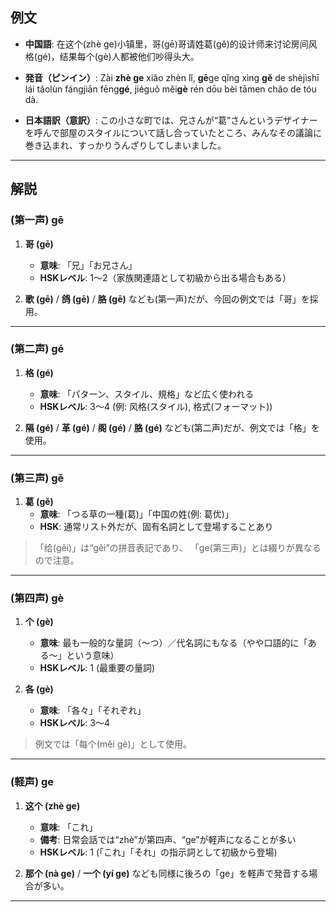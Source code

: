 ## 例文

* **中国語**:
  在这个(zhè ge)小镇里，哥(gē)哥请姓葛(gě)的设计师来讨论房间风格(gé)，结果每个(gè)人都被他们吵得头大。

* **発音（ピンイン）**:
  Zài **zhè ge** xiǎo zhèn lǐ, **gē**ge qǐng xìng **gě** de shèjìshī lái tǎolùn fángjiān fēng**gé**,
  jiéguǒ měi**gè** rén dōu bèi tāmen chǎo de tóu dà.

* **日本語訳（意訳）**:
  この小さな町では、兄さんが“葛”さんというデザイナーを呼んで部屋のスタイルについて話し合っていたところ、みんなその議論に巻き込まれ、すっかりうんざりしてしまいました。

---

## 解説
### (第一声) gē

1. **哥 (gē)**
   - **意味**: 「兄」「お兄さん」
   - **HSKレベル**: 1〜2（家族関連語として初級から出る場合もある）

2. **歌 (gē)** / **鸽 (gē)** / **胳 (gē)** なども(第一声)だが、今回の例文では「哥」を採用。

---

### (第二声) gé

1. **格 (gé)**
   - **意味**: 「パターン、スタイル、規格」など広く使われる
   - **HSKレベル**: 3〜4 (例: 风格(スタイル), 格式(フォーマット))

2. **隔 (gé)** / **革 (gé)** / **阁 (gé)** / **胳 (gé)** なども(第二声)だが、例文では「格」を使用。

---

### (第三声) gě

1. **葛 (gě)**
   - **意味**: 「つる草の一種(葛)」「中国の姓(例: 葛优)」
   - **HSK**: 通常リスト外だが、固有名詞として登場することあり

> 「给(gěi)」は“gěi”の拼音表記であり、
> 「ge(第三声)」とは綴りが異なるので注意。

---

### (第四声) gè

1. **个 (gè)**
   - **意味**: 最も一般的な量詞（〜つ）／代名詞にもなる（やや口語的に「ある〜」という意味）
   - **HSKレベル**: 1 (最重要の量詞)

2. **各 (gè)**
   - **意味**: 「各々」「それぞれ」
   - **HSKレベル**: 3〜4

> 例文では「每个(měi gè)」として使用。

---

### (軽声) ge

1. **这个 (zhè ge)**
   - **意味**: 「これ」
   - **備考**: 日常会話では“zhè”が第四声、“ge”が軽声になることが多い
   - **HSKレベル**: 1 (「これ」「それ」の指示詞として初級から登場)

2. **那个 (nà ge)** / **一个 (yí ge)** なども同様に後ろの「ge」を軽声で発音する場合が多い。

---
